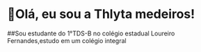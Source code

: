 # 🤙Olá, eu sou a Thlyta medeiros!
##Sou estudante do 1°TDS-B no colégio estadual Loureiro Fernandes,estudo em um colégio integral
